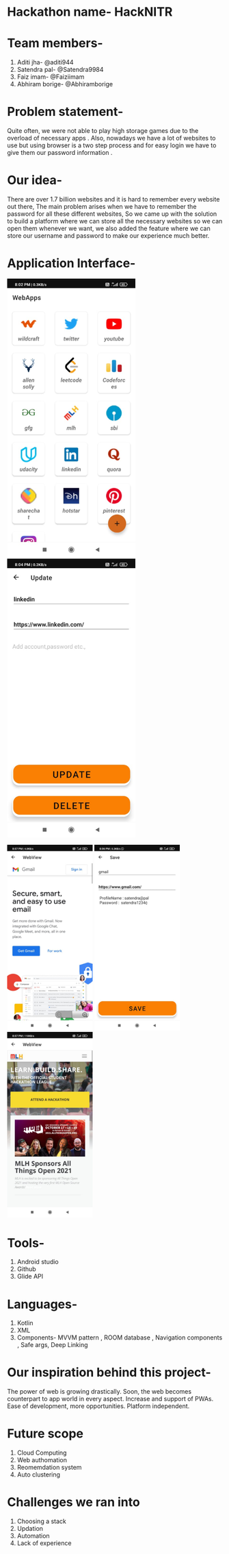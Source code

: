 # Hackathon name- HackNITR

# Team members-
1. Aditi jha- @aditi944
2. Satendra pal- @Satendra9984
3. Faiz imam- @Faiziimam
4. Abhiram borige- @Abhiramborige

# Problem statement-  
Quite often, we were not able to play high storage games due to the overload of necessary apps .
Also, nowadays we have a lot of websites to use but using browser is a two step process and for easy login we have to give them our password information .

# Our idea- 
There are over 1.7 billion websites and it is hard to remember every website out there, The main problem arises when we have to remember the password for all these different websites, So we came up with the solution to build a platform where we can store all the necessary websites so we can open them whenever we want, we also added the feature where we can store our username and password to make our experience much better. 

# Application Interface-
<p float="left">
  <img src="images/two.jpeg" width="300" /> 
  <img src="images/one.jpeg" width="300" />
</p>
<p float="left">
  <img src="images/three.jpeg" width="200" />
  <img src="images/four.jpeg" width="200" />
  <img src="images/five.jpeg" width="200" />
</p>


# Tools-
1. Android studio
2. Github
3. Glide API

# Languages-
1. Kotlin
2. XML
3. Components- MVVM pattern , ROOM database , Navigation components , Safe args, Deep Linking

# Our inspiration behind this project- 
The power of web is growing drastically.
Soon, the web becomes counterpart to app world in every aspect.
Increase and support of PWAs.
Ease of development, more opportunities.
Platform independent.

# Future scope
1. Cloud Computing
2. Web authomation
3. Reomemdation system
4. Auto clustering

# Challenges we ran into
1. Choosing a stack
2. Updation
3. Automation
4. Lack of experience
